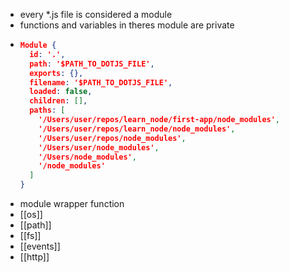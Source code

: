 - every *.js file is considered a module
- functions and variables in theres module are private
- ```JSON
  Module {
    id: '.',
    path: '$PATH_TO_DOTJS_FILE',
    exports: {},
    filename: '$PATH_TO_DOTJS_FILE',
    loaded: false,
    children: [],
    paths: [
      '/Users/user/repos/learn_node/first-app/node_modules',
      '/Users/user/repos/learn_node/node_modules',
      '/Users/user/repos/node_modules',
      '/Users/user/node_modules',
      '/Users/node_modules',
      '/node_modules'
    ]
  }
  ```
- module wrapper function
- [[os]]
- [[path]]
- [[fs]]
- [[events]]
- [[http]]